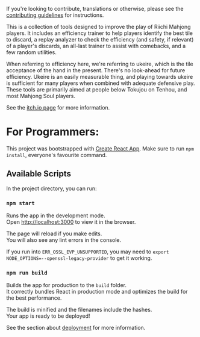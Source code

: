 If you're looking to contribute, translations or otherwise, please see the [contributing guidelines](https://github.com/Euophrys/Riichi-Trainer/blob/develop/CONTRIBUTING.md) for instructions.

This is a collection of tools designed to improve the play of Riichi Mahjong players. It includes an efficiency trainer to help players identify the best tile to discard, a replay analyzer to check the efficiency (and safety, if relevant) of a player's discards, an all-last trainer to assist with comebacks, and a few random utilities.

When referring to efficiency here, we're referring to ukeire, which is the tile acceptance of the hand in the present. There's no look-ahead for future efficiency. Ukeire is an easily measurable thing, and playing towards ukeire is sufficient for many players when combined with adequate defensive play. These tools are primarily aimed at people below Tokujou on Tenhou, and most Mahjong Soul players.

See the [itch.io page](https://euophrys.itch.io/mahjong-efficiency-trainer) for more information.

# For Programmers:
This project was bootstrapped with [Create React App](https://github.com/facebook/create-react-app). Make sure to run `npm install`, everyone's favourite command.

## Available Scripts

In the project directory, you can run:

### `npm start`

Runs the app in the development mode.<br>
Open [http://localhost:3000](http://localhost:3000) to view it in the browser.

The page will reload if you make edits.<br>
You will also see any lint errors in the console.

If you run into `ERR_OSSL_EVP_UNSUPPORTED`, you may need to `export NODE_OPTIONS=--openssl-legacy-provider` to get it working.

### `npm run build`

Builds the app for production to the `build` folder.<br>
It correctly bundles React in production mode and optimizes the build for the best performance.

The build is minified and the filenames include the hashes.<br>
Your app is ready to be deployed!

See the section about [deployment](https://facebook.github.io/create-react-app/docs/deployment) for more information.
